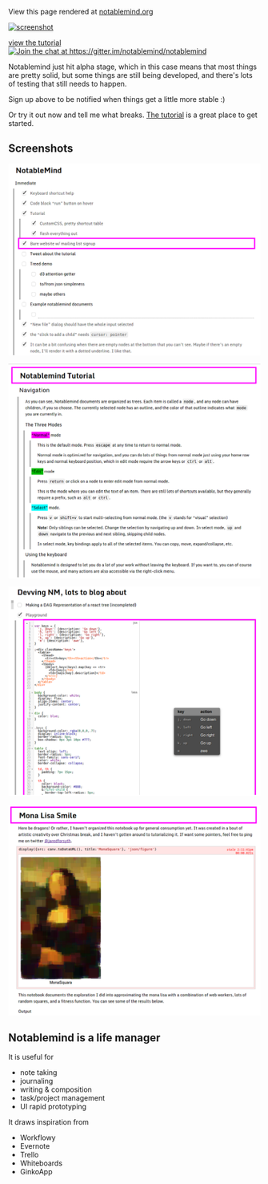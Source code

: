 <!--
---
title: Notablemind
subtitle: All your mind. All your notes.
colors: blue
fontPair: Fugaz One
ga: UA-7002862-5
source: https://github.com/notablemind/notablemind.github.io/raw/master/src/index.md
styles:
  - https://cdnjs.cloudflare.com/ajax/libs/font-awesome/4.3.0/css/font-awesome.min.css
  - box.css
links:
  home:
  launch app:
    href: https://app.notablemind.org
    new_window: true
  github:
    href: https://github.com/notablemind/notablemind
    new_window: true
templates:
  top: top.html

---
-->

<!-- @demobox hide -->
View this page rendered at [notablemind.org](https://notablemind.org)

[![screenshot](screenshot.png)](http://notablemind.org)
<!-- @demobox /hide -->

<div class="center-ctoa">
  <a class="callout-button" target="_blank" title="view the tutorial" href="https://app.notablemind.org/tutorial/">view the tutorial</a>
  <a target="_blank" href="https://gitter.im/notablemind/notablemind?utm_source=badge&utm_medium=badge&utm_campaign=pr-badge&utm_content=badge" title=""><img alt="Join the chat at https://gitter.im/notablemind/notablemind" src="https://badges.gitter.im/Join%20Chat.svg"/></a>
</div>

Notablemind just hit alpha stage, which in this case means that most things
are pretty solid, but some things are still being developed, and there's lots
of testing that still needs to happen.

Sign up above to be notified when things get a little more stable :)

Or try it out now and tell me what breaks. [The
tutorial](https://app.notablemind.org/tutorial/)
is a great place to get started.

## Screenshots

[![todo](todo-shot.png)](todo-shot.png)

[![tutorial](tutorial-shot.png)](tutorial-shot.png)

[![playground](playground-shot.png)](playground-shot.png)

[![mona lisa](mona-lisa-shot.png)](mona-lisa-shot.png)

## **Notablemind** is a life manager

It is useful for

- note taking
- journaling
- writing & composition
- task/project management
- UI rapid prototyping

It draws inspiration from

- Workflowy
- Evernote
- Trello
- Whiteboards
- GinkoApp
